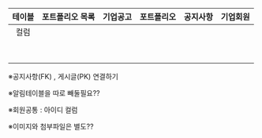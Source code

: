 | 테이블 | 포트폴리오 목록 | 기업공고 | 포트폴리오 | 공지사항 | 기업회원 |
| :----: | :-------------: | -------- | ---------- | -------- | -------- |
|  컬럼  |                 |          |            |          |          |
|        |                 |          |            |          |          |
|        |                 |          |            |          |          |
|        |                 |          |            |          |          |
|        |                 |          |            |          |          |
|        |                 |          |            |          |          |
|        |                 |          |            |          |          |
|        |                 |          |            |          |          |
|        |                 |          |            |          |          |

※공지사항(FK) , 게시글(PK) 연결하기 

※알림테이블을 따로 빼둘필요??

※회원공통 : 아이디 컬럼

※이미지와 첨부파일은 별도??